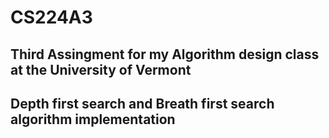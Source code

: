 # CS224A3

## Third Assingment for my Algorithm design class at the University of Vermont
## Depth first search and Breath first search algorithm implementation
